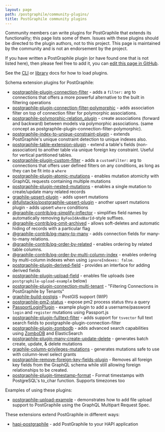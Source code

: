 ```yaml
---
layout: page
path: /postgraphile/community-plugins/
title: PostGraphile community plugins
---
```


Community members can write plugins for PostGraphile that extends its
functionality; this page lists some of them. Issues with these plugins should be
directed to the plugin authors, not to this project. This page is maintained by
the community and is not an endorsement by the project.

If you have written a PostGraphile plugin (or have found one that is not listed
here), then please feel free to add it, you can
[edit this page in GitHub](https://github.com/graphile/graphile.github.io/edit/develop/src/pages/postgraphile/community-plugins.md).

See the [CLI](/postgraphile/usage-cli/) or
[library](/postgraphile/usage-library/) docs for how to load plugins.

Schema extension plugins for PostGraphile:

- [postgraphile-plugin-connection-filter](https://github.com/graphile-contrib/postgraphile-plugin-connection-filter) -
  adds a `filter:` arg to connections that offers a more powerful alternative to
  the built in filtering operations
- [postgraphile-plugin-connection-filter-polymorphic](https://github.com/hansololai/postgraphile-connection-filter-polymorphic) -
  adds association filter on top of connection filter for polymorphic
  associations.
- [postgraphile-polymorphic-relation_plugin](https://www.npmjs.com/package/postgraphile-polymorphic-relation-plugin) -
  create associations (forward and backward) between models via polymorphic
  associations. (same concept as
  postgraphile-plugin-connection-filter-polymorphic).
- [postgraphile-index-to-unique-constraint-plugin](https://github.com/hansololai/postgraphile-index-to-unique-constraint-plugin) -
  extends PostGraphile's unique constraint detection to unique indexes also.
- [postgraphile-table-extension-plugin](https://github.com/hansololai/postgraphile-table-extension-plugin) -
  extend a table's fields (non-association) to another table via unique foreign
  key constraint. Useful for vertical partitioned tables.
- [postgraphile-plugin-custom-filter](https://github.com/RoadRunnerEngineering/postgraphile-plugin-custom-filter) -
  adds a `customFilter:` arg to connections that offers user defined filters on
  any conditions, as long as they can be fit into a `where`
- [postgraphile-plugin-atomic-mutations](https://github.com/EmperorRXF/postgraphile-plugin-atomic-mutations) -
  enables mutation atomicity with GraphQL requests containing multiple mutations
- [postgraphile-plugin-nested-mutations](https://github.com/mlipscombe/postgraphile-plugin-nested-mutations) -
  enables a single mutation to create/update many related records
- [graphile-upsert-plugin](https://github.com/einarjegorov/graphile-upsert-plugin/blob/master/index.js) -
  adds upsert mutations
- [@fullstackio/postgraphile-upsert-plugin](https://github.com/jashmenn/postgraphile-upsert-plugin) -
  another upsert mutations plugin - adds upsert `where` conditions
- [@graphile-contrib/pg-simplify-inflector](https://github.com/graphile-contrib/pg-simplify-inflector) -
  simplifies field names by automatically removing `ByFooIdAndBarId`-style
  suffixes.
- [@graphile-contrib/pg-omit-archived](https://github.com/graphile-contrib/pg-omit-archived) - allows soft-deletes and automatic hiding of records with a particular flag
- [@graphile-contrib/pg-many-to-many](https://github.com/graphile-contrib/pg-many-to-many) -
  adds connection fields for many-to-many relations.
- [@graphile-contrib/pg-order-by-related](https://github.com/graphile-contrib/pg-order-by-related) -
  enables ordering by related table columns.
- [@graphile-contrib/pg-order-by-multi-column-index](https://github.com/graphile-contrib/pg-order-by-multi-column-index) -
  enables ordering by multi-column indexes when using `ignoreIndexes: false`.
- [postgraphile-plugin-derived-field](https://github.com/mattbretl/postgraphile-plugin-derived-field) -
  provides an interface for adding derived fields
- [postgraphile-plugin-upload-field](https://github.com/mattbretl/postgraphile-plugin-upload-field) -
  enables file uploads (see `postgraphile-upload-example` below)
- [postgraphile-plugin-connection-multi-tenant](https://github.com/deden/postgraphile-plugin-connection-multi-tenant) -
  "Filtering Connections in PostGraphile by Tenants"
- [graphile-build-postgis](https://github.com/singingwolfboy/graphile-build-postgis) -
  PostGIS support (WIP)
- [postgraphile-pm2-status](https://github.com/stlbucket/philede/blob/master/api/src/graphile-extensions/pm2Status.js) -
  expose pm2 process status thru a query
- [PassportLoginPlugin](https://github.com/graphile/examples/blob/master/shared/plugins/PassportLoginPlugin.js) -
  example plugin to add a username/password `login` and `register` mutations
  using Passport.js
- [postgraphile-plugin-fulltext-filter](https://github.com/mlipscombe/postgraphile-plugin-fulltext-filter) -
  adds support for `tsvector` full text search fields to
  postgraphile-plugin-connection-filter
- [postgraphile-plugin-zombodb](https://github.com/mlipscombe/postgraphile-plugin-zombodb) -
  adds advanced search capabilities using
  [ZomboDB](https://github.com/zombodb/zombodb) and ElasticSearch
- [postgraphile-plugin-many-create-update-delete](https://github.com/tjmoses/postgraphile-plugin-many-create-update-delete) -
  generates batch create, update, & delete mutations
- [graphile-column-privileges-mutations](https://github.com/pyramation/graphile-column-privileges-mutations) -
  generates mutations safe to use with column-level select grants
- [postgraphile-remove-foreign-key-fields-plugin](https://github.com/jarvisuser90/postgraphile-remove-foreign-key-fields-plugin) -
  Removes all foreign key fields from the GraphQL schema while still allowing
  foreign relationships to be created.
- [postgraphile-plugin-timestamp-format](https://github.com/RedShift1/postgraphile-plugin-timestamp-format) -
  Format timestamps with PostgreSQL's to_char function. Supports timezones too

Examples of using these plugins:

- [postgraphile-upload-example](https://github.com/mattbretl/postgraphile-upload-example) -
  demonstrates how to add file upload support to PostGraphile using the GraphQL
  Multipart Request Spec.

These extensions extend PostGraphile in different ways:

- [hapi-postgraphile](https://github.com/mshick/hapi-postgraphile) - add
  PostGraphile to your HAPI application
